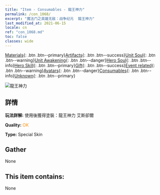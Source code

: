 ```yaml
---
title: "Item - Consumables - 龍王神力"
permalink: /con_1068/
excerpt: "魔法门之英雄无敌：战争纪元  龍王神力"
last_modified_at: 2021-06-15
locale: cn
ref: "con_1068.md"
toc: false
classes: wide
---
```

 [Materials](/ItemsCN/){: .btn .btn--primary}[Artifacts](/ItemsCN/Artifacts/){: .btn .btn--success}[Unit Soul](/ItemsCN/UnitSoul/){: .btn .btn--warning}[Unit Awakening](/ItemsCN/UnitAwakening/){: .btn .btn--danger}[Hero Soul](/ItemsCN/HeroSoul/){: .btn .btn--info}[Hero Skill](/ItemsCN/HeroSkill/){: .btn .btn--primary}[Gift](/ItemsCN/Gift/){: .btn .btn--success}[Event related](/ItemsCN/Events/){: .btn .btn--warning}[Avatars](/ItemsCN/Avatars/){: .btn .btn--danger}[Consumables](/ItemsCN/Consumables/){: .btn .btn--info}[Unknown](/ItemsCN/Unknown/){: .btn .btn--primary}

 ![龍王神力](/images/h/h_Astral4.jpg)

## 詳情
 **玩法詳解:** 使用後獲得塗裝：龍王神力 艾斯卻爾

 **Quality:** <span style="color: #FF8C00">OK</span>

 **Type:** Special Skin

## Gather

  None

## This item contains:

  None

